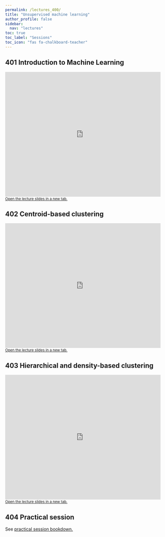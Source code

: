 ```yaml
---
permalink: /lectures_400/
title: "Unsupervised machine learning"
author_profile: false
sidebar:
  nav: "lectures"
toc: true
toc_label: "Sessions"
toc_icon: "fas fa-chalkboard-teacher"
---
```



## 401 Introduction to Machine Learning

<div style="position: relative; width: 500px; height: 400px;">
<iframe src="https://sdesabbata.github.io/granolarr/lectures/html/401_L_MachineLearningIntro.html" title="401_L_MachineLearningIntro" frameborder="0" style="width: 1000px; height: 800px; -webkit-transform: scale(0.5) translate(-500px,-400px);-moz-transform: scale(0.5) translate(-500px,-400px); "></iframe>
</div>

<small>
<a href="https://sdesabbata.github.io/granolarr/lectures/html/401_L_MachineLearningIntro" target="_blank">Open the lecture slides in a new tab.</a>
</small>

## 402 Centroid-based clustering

<div style="position: relative; width: 500px; height: 400px;">
<iframe src="https://sdesabbata.github.io/granolarr/lectures/html/402_L_ClusteringCentroid.html" title="402_L_ClusteringCentroid" frameborder="0" style="width: 1000px; height: 800px; -webkit-transform: scale(0.5) translate(-500px,-400px);-moz-transform: scale(0.5) translate(-500px,-400px); "></iframe>
</div>

<small>
<a href="https://sdesabbata.github.io/granolarr/lectures/html/402_L_ClusteringCentroid" target="_blank">Open the lecture slides in a new tab.</a>
</small>

## 403 Hierarchical and density-based clustering

<div style="position: relative; width: 500px; height: 400px;">
<iframe src="https://sdesabbata.github.io/granolarr/lectures/html/403_L_ClusteringHierarchicalDensity.html" title="403_L_ClusteringHierarchicalDensity" frameborder="0" style="width: 1000px; height: 800px; -webkit-transform: scale(0.5) translate(-500px,-400px);-moz-transform: scale(0.5) translate(-500px,-400px); "></iframe>
</div>

<small>
<a href="https://sdesabbata.github.io/granolarr/lectures/html/403_L_ClusteringHierarchicalDensity" target="_blank">Open the lecture slides in a new tab.</a>
</small>

## 404 Practical session

See <a href="https://sdesabbata.github.io/granolarr/practicals/bookdown/geodemographic-classification" target="_blank">practical session bookdown.</a>
